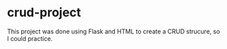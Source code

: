 # crud-project

This project was done using Flask and HTML to create a CRUD strucure, so I could practice.

